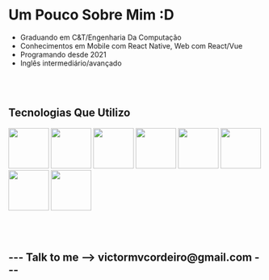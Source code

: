 <h1>Um Pouco Sobre Mim :D</h1>

<ul>
  <li>Graduando em C&T/Engenharia Da Computação</li>
  <li>Conhecimentos em Mobile com React Native, Web com React/Vue</li>
  <li>Programando desde 2021</li>
  <li>Inglês intermediário/avançado</li>
</ul>

<br>
<br>


<h2>Tecnologias Que Utilizo</h2>
<p>
  <img src="https://cdn.jsdelivr.net/gh/devicons/devicon/icons/html5/html5-original-wordmark.svg" width="80" height="80" /> 
  <img src="https://cdn.jsdelivr.net/gh/devicons/devicon/icons/css3/css3-original-wordmark.svg" width="80" height="80" /> 
  <img src="https://cdn.jsdelivr.net/gh/devicons/devicon/icons/javascript/javascript-original.svg" width="80" height="80"/>
  <img src="https://cdn.jsdelivr.net/gh/devicons/devicon/icons/typescript/typescript-original.svg" width="80" height="80" />
  <img src="https://cdn.jsdelivr.net/gh/devicons/devicon/icons/nodejs/nodejs-original-wordmark.svg" width="80" height="80" /> 
  <img src="https://cdn.jsdelivr.net/gh/devicons/devicon/icons/react/react-original.svg" width="80" height="80" /> 
  <img src="https://cdn.jsdelivr.net/gh/devicons/devicon/icons/vuejs/vuejs-original.svg" width="80" height="80" /> 
  <img src="https://cdn.jsdelivr.net/gh/devicons/devicon/icons/express/express-original-wordmark.svg" width="80" height="80" />
  
  
  
</p>


<br>

<br>
                    
<h2>--- Talk to me -->  victormvcordeiro@gmail.com ---</h2>

